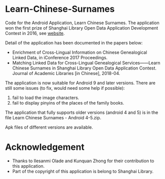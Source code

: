 # Learn-Chinese-Surnames
Code for the Android Application, Learn Chinese Surnames. The application won the first prize of Shanghai Library Open Data Application Development Contest in 2016, see [website](http://pcrc.library.sh.cn/zt/opendata/2016/).

Detail of the application has been documented in the papers below:
* Enrichment of Cross-Lingual Information on Chinese Genealogical Linked Data, in iConference 2017 Proceedings.
* Matching Linked Data for Cross-Lingual Genealogical Services——Learn Chinese Surnames in Shanghai Library Open Data Application Contest. Journal of Academic Libraries [in Chinese], 2018-04.

The application is now suitable for Android 9 and later versions. There are still some issues (to fix, would need some help if possible):
1. fail to load the image characters.
2. fail to display pinyins of the places of the family books.

The application that fully supports older versions (android 4 and 5) is in the file Learn Chinese Surnames - Android 4-5.zip.

Apk files of different versions are available.

# Acknowledgement
* Thanks to Ilesanmi Olade and Kunquan Zhong for their contribution to this application.
* Part of the copyright of this application is belong to Shanghai Library.

